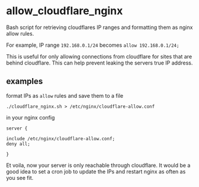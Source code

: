 # allow_cloudflare_nginx

Bash script for retrieving cloudflares IP ranges and formatting them as nginx allow rules.

For example, IP range `192.168.0.1/24` becomes `allow 192.168.0.1/24;`

This is useful for only allowing connections from cloudflare for sites that are behind cloudflare. This can help prevent leaking the servers true IP address.

## examples

format IPs as `allow` rules and save them to a file

```
./cloudflare_nginx.sh > /etc/nginx/cloudflare-allow.conf
```

in your nginx config

```
server {

include /etc/nginx/cloudflare-allow.conf;
deny all;

}
```

Et voila, now your server is only reachable through cloudflare. It would be a good idea to set a cron job to update the IPs and restart nginx as often as you see fit.


